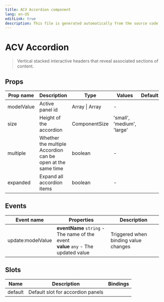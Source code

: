 ```yaml
---
title: ACV Accordion component
lang: en-US
editLink: true
description: This file is generated automatically from the source code. Changes made here will be lost.
---
```


# ACV Accordion

> Vertical stacked interactive headers that reveal associated sections of content.

<!--@include: ./accordion.doc.md-->

## Props

| Prop name  | Description                                                 | Type           | Values                     | Default |
| ---------- | ----------------------------------------------------------- | -------------- | -------------------------- | ------- |
| modelValue | Active panel id                                             | Array \| Array | -                          |         |
| size       | Height of the accordion                                     | ComponentSize  | 'small', 'medium', 'large' |         |
| multiple   | Whether the multiple Accordion can be open at the same time | boolean        | -                          |         |
| expanded   | Expand all accordion items                                  | boolean        | -                          |         |

## Events

| Event name        | Properties                                                                             | Description                          |
| ----------------- | -------------------------------------------------------------------------------------- | ------------------------------------ |
| update:modelValue | **eventName** `string` - The name of the event<br/>**value** `any` - The updated value | Triggered when binding value changes |

## Slots

| Name    | Description                       | Bindings |
| ------- | --------------------------------- | -------- |
| default | Default slot for accordion panels |          |
